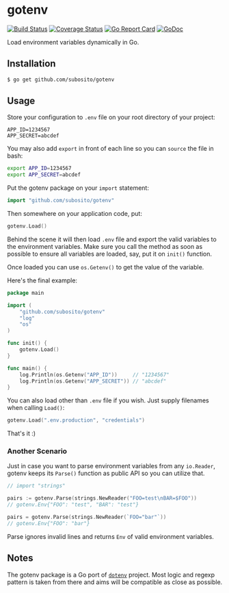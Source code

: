 # gotenv

[![Build Status](https://travis-ci.org/subosito/gotenv.svg?branch=master)](https://travis-ci.org/subosito/gotenv)
[![Coverage Status](https://img.shields.io/codecov/c/github/subosito/gotenv/master.svg?maxAge=2592000)](https://codecov.io/gh/subosito/gotenv)
[![Go Report Card](https://goreportcard.com/badge/subosito/gotenv)](https://goreportcard.com/report/subosito/gotenv)
[![GoDoc](https://godoc.org/github.com/subosito/gotenv?status.svg)](https://godoc.org/github.com/subosito/gotenv)

Load environment variables dynamically in Go.

## Installation

```bash
$ go get github.com/subosito/gotenv
```

## Usage

Store your configuration to `.env` file on your root directory of your project:

```
APP_ID=1234567
APP_SECRET=abcdef
```

You may also add `export` in front of each line so you can `source` the file in bash:

```bash
export APP_ID=1234567
export APP_SECRET=abcdef
```

Put the gotenv package on your `import` statement:

```go
import "github.com/subosito/gotenv"
```

Then somewhere on your application code, put:

```go
gotenv.Load()
```

Behind the scene it will then load `.env` file and export the valid variables to the environment variables. Make sure you call the method as soon as possible to ensure all variables are loaded, say, put it on `init()` function.

Once loaded you can use `os.Getenv()` to get the value of the variable.

Here's the final example:

```go
package main

import (
	"github.com/subosito/gotenv"
	"log"
	"os"
)

func init() {
	gotenv.Load()
}

func main() {
	log.Println(os.Getenv("APP_ID"))     // "1234567"
	log.Println(os.Getenv("APP_SECRET")) // "abcdef"
}
```

You can also load other than `.env` file if you wish. Just supply filenames when calling `Load()`:

```go
gotenv.Load(".env.production", "credentials")
```

That's it :)

### Another Scenario

Just in case you want to parse environment variables from any `io.Reader`, gotenv keeps its `Parse()` function as public API so you can utilize that.

```go
// import "strings"

pairs := gotenv.Parse(strings.NewReader("FOO=test\nBAR=$FOO"))
// gotenv.Env{"FOO": "test", "BAR": "test"}

pairs = gotenv.Parse(strings.NewReader(`FOO="bar"`))
// gotenv.Env{"FOO": "bar"}
```

Parse ignores invalid lines and returns `Env` of valid environment variables.

## Notes

The gotenv package is a Go port of [`dotenv`](https://github.com/bkeepers/dotenv) project. Most logic and regexp pattern is taken from there and aims will be compatible as close as possible.
